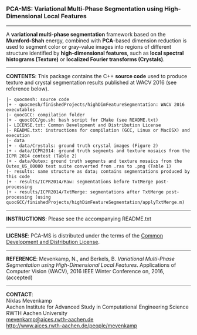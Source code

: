 ### PCA-MS: Variational Multi-Phase Segmentation using High-Dimensional Local Features
___
A **variational multi-phase segmentation** framework based on the **Mumford-Shah** energy, combined with **PCA**-based dimension reduction is used to segment color or gray-value images into regions of different structure identified by **high-dimensional features**, such as **local spectral histograms (Texture)** or **localized Fourier transforms (Crystals)**.
___
**CONTENTS**: This package contains the C++ **source code** used to produce texture and crystal segmentation results published at WACV 2016 (see reference below).

    |- quocmesh: source code
    |+ - quocmesh/finishedProjects/highDimFeatureSegmentation: WACV 2016 executables
    |- quocGCC: compilation folder
    |+ - quocGCC/go.sh: bash script for CMake (see README.txt)
    |- LICENSE.txt: Common Development and Distribution License
    |- README.txt: instructions for compilation (GCC, Linux or MacOSX) and execution
    |- data
    |+ - data/Crystals: ground truth crystal images (Figure 2)
    |+ - data/ICPR2014: ground truth segments and texture mosaics from the ICPR 2014 contest (Table 2)
    |+ - data/Outex: ground truth segments and texture mosaics from the Outex_US_00000 test suite converted from .ras to .png (Table 1)
    |- results: same structure as data; contains segmentations produced by this code
    |+ - results/ICPR2014/Raw: segmentations before TxtMerge post-processing
    |+ - results/ICPR2014/TxtMerge: segmentations after TxtMerge post-processing (using quocGCC/finishedProjects/highDimFeatureSegmentation/applyTxtMerge.m)
___
**INSTRUCTIONS**: Please see the accompanying README.txt
___
**LICENSE**: PCA-MS is distributed under the terms of the [Common Development and Distribution License](LICENSE.txt).
___
**REFERENCE**:
Mevenkamp, N., and Berkels, B. _Variational Multi-Phase Segmentation using High-Dimensional Local Features_. Applications of Computer Vision (WACV), 2016 IEEE Winter Conference on, 2016, (accepted)
___
**CONTACT**:<br>
Niklas Mevenkamp<br>
Aachen Institute for Advanced Study in Computational Engineering Science<br>
RWTH Aachen University<br>
mevenkamp@aices.rwth-aachen.de<br>
http://www.aices.rwth-aachen.de/people/mevenkamp
